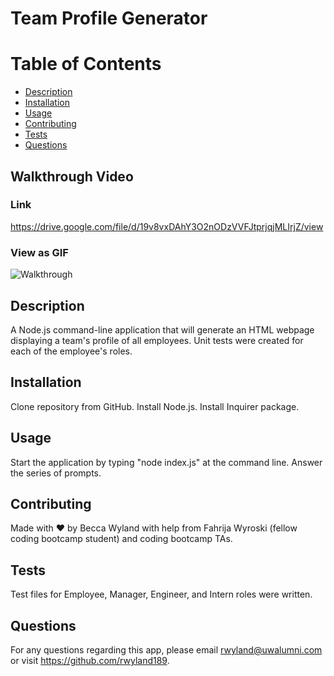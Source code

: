 # Team Profile Generator

# Table of Contents
  * [Description](#description)
  * [Installation](#installation)
  * [Usage](#usage)
  * [Contributing](#contributing)
  * [Tests](#tests)
  * [Questions](#Questions)
 
   ## Walkthrough Video
   ### Link
   https://drive.google.com/file/d/19v8vxDAhY3O2nODzVVFJtprjqjMLIrjZ/view
 

  ### View as GIF
  ![Walkthrough](./assets/walkthrough.gif)

  ## Description
  A Node.js command-line application that will generate an HTML webpage displaying a team's profile of all employees. Unit tests were created for each of the employee's roles.

  ## Installation
  Clone repository from GitHub. Install Node.js. Install Inquirer package.

  ## Usage
  Start the application by typing "node index.js" at the command line. Answer the series of prompts.

  ## Contributing
  Made with ❤️ by Becca Wyland with help from Fahrija Wyroski (fellow coding bootcamp student) and coding bootcamp TAs.

  ## Tests
  Test files for Employee, Manager, Engineer, and Intern roles were written.

  ## Questions
  For any questions regarding this app, please email rwyland@uwalumni.com or visit https://github.com/rwyland189.